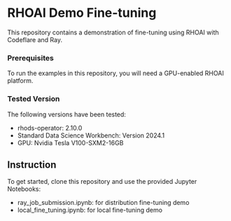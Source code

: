 # RHOAI Demo Fine-tuning
This repository contains a demonstration of fine-tuning using RHOAI with Codeflare and Ray.

### Prerequisites
To run the examples in this repository, you will need a GPU-enabled RHOAI platform.

### Tested Version
The following versions have been tested:
- rhods-operator: 2.10.0
- Standard Data Science Workbench: Version 2024.1
- GPU: Nvidia Tesla V100-SXM2-16GB

## Instruction
To get started, clone this repository and use the provided Jupyter Notebooks:
- ray_job_submission.ipynb: for distribution fine-tuning demo
- local_fine_tuning.ipynb: for local fine-tuning demo